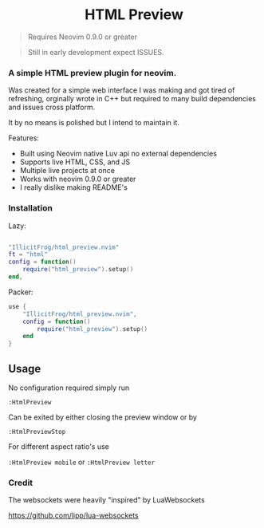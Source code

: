 <h1 align="center">HTML Preview</h1>

> Requires Neovim 0.9.0 or greater

> Still in early development expect ISSUES.

### A simple HTML preview plugin for neovim.

Was created for a simple web interface I was making and got tired of refreshing, orginally wrote in C++
but required to many build dependencies and issues cross platform.

It by no means is polished but I intend to maintain it.

Features:

- Built using Neovim native Luv api no external dependencies
- Supports live HTML, CSS, and JS
- Multiple live projects at once
- Works with neovim 0.9.0 or greater
- I really dislike making README's

### Installation

Lazy:

```lua

"IllicitFrog/html_preview.nvim"
ft = "html"
config = function()
    require("html_preview").setup()
end,

```

Packer:

```lua
use {
    "IllicitFrog/html_preview.nvim",
    config = function()
        require("html_preview").setup()
    end
}
```

## Usage

No configuration required simply run

`:HtmlPreview`

Can be exited by either closing the preview window or by

`:HtmlPreviewStop`

For different aspect ratio's use

`:HtmlPreview mobile` or `:HtmlPreview letter`

### Credit

The websockets were heavily "inspired" by LuaWebsockets

https://github.com/lipp/lua-websockets

